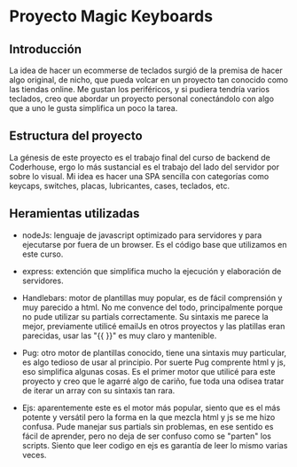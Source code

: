 # Proyecto Magic Keyboards

## Introducción
La idea de hacer un ecommerse de teclados surgió de la premisa de hacer algo original, de nicho, que pueda volcar en un proyecto tan conocido como las tiendas online.
Me gustan los periféricos, y si pudiera tendría varios teclados, creo que abordar un proyecto personal conectándolo con algo que a uno le gusta simplifica un poco la tarea.

## Estructura del proyecto
La génesis de este proyecto es el trabajo final del curso de backend de Coderhouse, ergo lo más sustancial es el trabajo del lado del servidor por sobre lo visual. Mi idea es hacer una SPA sencilla con categorías como keycaps, switches, placas, lubricantes, cases, teclados, etc.

## Heramientas utilizadas
- nodeJs: lenguaje de javascript optimizado para servidores y para ejecutarse por fuera de un browser. Es el código base que utilizamos en este curso.

- express: extención que simplifica mucho la ejecución y elaboración de servidores.

- Handlebars: motor de plantillas muy popular, es de fácil comprensión y muy parecido a html. No me convence del todo, principalmente porque no pude utilizar su partials correctamente.
Su sintaxis me parece la mejor, previamente utilicé emailJs en otros proyectos y las platillas eran parecidas, usar las "{{ }}" es muy claro y mantenible.

- Pug: otro motor de plantillas conocido, tiene una sintaxis muy particular, es algo tedioso de usar al principio. Por suerte Pug comprente html y js, eso simplifica algunas cosas.
Es el primer motor que utilicé para este proyecto y creo que le agarré algo de cariño, fue toda una odisea tratar de iterar un array con su sintaxis tan rara.

- Ejs: aparentemente este es el motor más popular, siento que es el más potente y versátil pero la forma en la que mezcla html y js se me hizo confusa. Pude manejar sus partials sin problemas, en ese sentido es fácil de aprender, pero no deja de ser confuso como se "parten" los scripts. Siento que leer codigo en ejs es garantía de leer lo mismo varias veces.